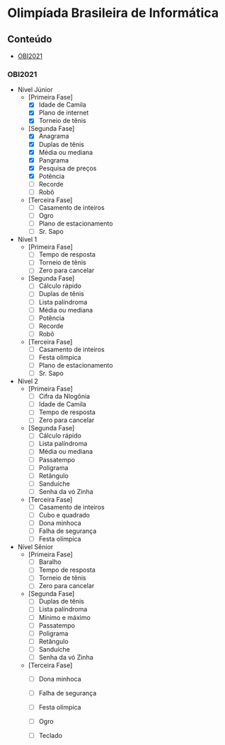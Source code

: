 # Olimpíada Brasileira de Informática 

## Conteúdo

- [OBI2021](#obi2021)

### OBI2021
- Nível Júnior
    - [Primeira Fase]
      - [x] Idade de Camila
      - [x] Plano de internet
      - [x] Torneio de tênis
    - [Segunda Fase]
      - [x] Anagrama
      - [x] Duplas de tênis
      - [x] Média ou mediana
      - [x] Pangrama
      - [x] Pesquisa de preços
      - [x] Potência
      - [ ] Recorde
      - [ ] Robô
    - [Terceira Fase]
      - [ ] Casamento de inteiros
      - [ ] Ogro
      - [ ] Plano de estacionamento
      - [ ] Sr. Sapo
- Nível 1
    - [Primeira Fase]
      - [ ] Tempo de resposta
      - [ ] Torneio de tênis
      - [ ] Zero para cancelar
    - [Segunda Fase]
      - [ ] Cálculo rápido
      - [ ] Duplas de tênis
      - [ ] Lista palíndroma
      - [ ] Média ou mediana
      - [ ] Potência
      - [ ] Recorde
      - [ ] Robô
    - [Terceira Fase]
      - [ ] Casamento de inteiros
      - [ ] Festa olímpica
      - [ ] Plano de estacionamento
      - [ ] Sr. Sapo
- Nível 2
    - [Primeira Fase]
      - [ ] Cifra da Nlogônia
      - [ ] Idade de Camila
      - [ ] Tempo de resposta
      - [ ] Zero para cancelar
    - [Segunda Fase]
      - [ ] Cálculo rápido
      - [ ] Lista palíndroma
      - [ ] Média ou mediana
      - [ ] Passatempo
      - [ ] Poligrama
      - [ ] Retângulo
      - [ ] Sanduíche
      - [ ] Senha da vó Zinha
    - [Terceira Fase]
      - [ ] Casamento de inteiros
      - [ ] Cubo e quadrado
      - [ ] Dona minhoca
      - [ ] Falha de segurança
      - [ ] Festa olímpica
- Nível Sênior
    - [Primeira Fase]
      - [ ] Baralho
      - [ ] Tempo de resposta
      - [ ] Torneio de tênis
      - [ ] Zero para cancelar
    - [Segunda Fase]
      - [ ] Duplas de tênis
      - [ ] Lista palíndroma
      - [ ] Mínimo e máximo
      - [ ] Passatempo
      - [ ] Poligrama
      - [ ] Retângulo
      - [ ] Sanduíche
      - [ ] Senha da vó Zinha
    - [Terceira Fase]
      - [ ] Dona minhoca
      - [ ] Falha de segurança
      - [ ] Festa olímpica
      - [ ] Ogro
      - [ ] Teclado   

